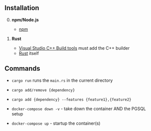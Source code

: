 ## Installation
0. **npm/Node.js**
    - [npm](https://docs.npmjs.com/downloading-and-installing-node-js-and-npm)

1. **Rust**
    - [Visual Studio C++ Build tools](https://visualstudio.microsoft.com/visual-cpp-build-tools/) must add the C++ builder
    - [Rust](https://www.rust-lang.org/tools/install) itself



## Commands
- `cargo run` runs the `main.rs` in the current directory
- `cargo add/remove {dependency}`
- `cargo add {dependency} --features {feature1},{feature2}`

- `docker-compose down -v` - take down the container AND the PGSQL setup
- `docker-compose up` - startup the container(s)